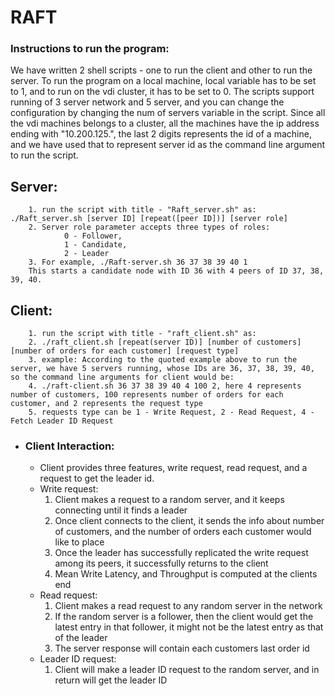# RAFT

### Instructions to run the program:
We have written 2 shell scripts - one to run the client and other to run the server. To run the program on a local machine, local variable has to be set to 1, and to run on the vdi cluster, it has to be set to 0. The scripts support running of 3 server network and 5 server, and you can change the configuration by changing the num of servers variable in the script. Since all the vdi machines belongs to a cluster, all the machines have the ip address ending with "10.200.125.", the last 2 digits represents the id of a machine, and we have used that to represent server id as the command line argument to run the script. 

## Server:
        1. run the script with title - "Raft_server.sh" as:  ./Raft_server.sh [server ID] [repeat([peer ID])] [server role]
        2. Server role parameter accepts three types of roles: 
                0 - Follower, 
                1 - Candidate,  
                2 - Leader
        3. For example, ./Raft-server.sh 36 37 38 39 40 1 
        This starts a candidate node with ID 36 with 4 peers of ID 37, 38, 39, 40. 

## Client:
        1. run the script with title - "raft_client.sh" as:
        2. ./raft_client.sh [repeat(server ID)] [number of customers] [number of orders for each customer] [request type]
        3. example: According to the quoted example above to run the server, we have 5 servers running, whose IDs are 36, 37, 38, 39, 40, so the command line arguments for client would be:
        4. ./raft-client.sh 36 37 38 39 40 4 100 2, here 4 represents number of customers, 100 represents number of orders for each customer, and 2 represents the request type
        5. requests type can be 1 - Write Request, 2 - Read Request, 4 - Fetch Leader ID Request
   
   
  



- ### Client Interaction:
    - Client provides three features, write request, read request, and a request to get the leader id.
    - Write request:
        1. Client makes a request to a random server, and it keeps connecting until it finds a leader
        2.  Once client connects to the client, it sends the info about number of customers, and the number of orders each customer would like to place
        3. Once the leader has successfully replicated the write request among its peers, it successfully returns to the client
        4.  Mean Write Latency, and Throughput is computed at the clients end
    - Read request:
        1.  Client makes a read request to any random server in the network
        2. If the random server is a follower, then the client would get the latest entry in that follower, it might not be the latest entry as that of the leader
        3. The server response will contain each customers last order id
    - Leader ID request:
        1. Client will make a leader ID request to the random server, and in return will get the leader ID


